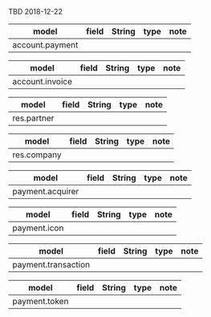 TBD 2018-12-22

model|field|String|type|note
-----|-----|------|----|----
account.payment||||


model|field|String|type|note
-----|-----|------|----|----
account.invoice||||

model|field|String|type|note
-----|-----|------|----|----
res.partner||||


model|field|String|type|note
-----|-----|------|----|----
res.company||||


model|field|String|type|note
-----|-----|------|----|----
payment.acquirer||||


model|field|String|type|note
-----|-----|------|----|----
payment.icon||||


model|field|String|type|note
-----|-----|------|----|----
payment.transaction||||


model|field|String|type|note
-----|-----|------|----|----
payment.token||||



